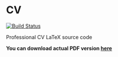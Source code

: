 # CV

[![Build Status](https://travis-ci.org/litleleprikon/cv.svg?branch=master)](https://travis-ci.org/litleleprikon/cv)

Professional CV LaTeX source code

**You can download actual PDF version [here](https://github.com/litleleprikon/cv/releases/tag/v1.1)**
